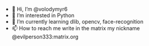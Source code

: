 - 👋 Hi, I’m @volodymyr6
- 👀 I’m interested in Python
- 🌱 I’m currently learning dlib, opencv, face-recognition
- 📫 How to reach me write in the matrix my nickname @evilperson333:matrix.org

<!---
vovas226/vovas226 is a ✨ special ✨ repository because its `README.md` (this file) appears on your GitHub profile.
You can click the Preview link to take a look at your changes.
--->
